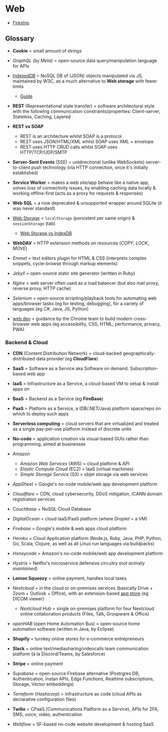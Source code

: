 # Web

* [Fireship](https://www.youtube.com/@Fireship)

## Glossary

* **Cookie** = small amount of strings
* _GraphQL_ (by _Meta_) = open-source data query/manipulation language for APIs
* [IndexedDB](https://javascript.info/indexeddb) = NoSQL DB of (JSON) objects manipulated via JS, maintained by W3C, as a much alternative to **Web storage** with fewer limits
  * [Guide](https://www.freecodecamp.org/news/a-quick-but-complete-guide-to-indexeddb-25f030425501)
* **REST** (Representational state transfer) = software architectural style with the following communication constraints/properties: Client-server, Stateless, Caching, Layered
* **REST vs SOAP**
  * REST is an architecture whilst SOAP is a protocol
  * REST uses JSON/HTML/XML whilst SOAP uses XML + envelope
  * REST uses HTTP CRUD calls whilst SOAP uses HTTP/TCP/UDP/SMTP
* **Server-Sent Events** (SSE) = unidirectional (unlike WebSockets) server-to-client push technology (via HTTP connection, once it's initially established)
* **Service Worker** = makes a web site/app behave like a native app, solves loss of connectivity issues, by enabling caching data locally & working offline-first (acts as a proxy for requests & responses)
* **Web SQL** = a now deprecated & unsupported wrapper around SQLite (it was never standard)
* [Web Storage](https://en.wikipedia.org/wiki/Web_storage) = `localStorage` (persistent per same origin) & `sessionStorage` (tab)
  * [Web Storage vs IndexDB](https://stackoverflow.com/a/37105645/3559724)
* **WebDAV** = HTTP extension methods on resources (_COPY_, _LOCK_, _MOVE_)

* _Emmet_ = text editors plugin for HTML & CSS (interprets complex snippets, cycle-browse through markup elements)
* _Jekyll_ = open-source static site generator (written in Ruby)
* _Nginx_ = web server often used as a load balancer (but also mail proxy, reverse proxy, HTTP cache)
* _Selenium_ = open-source scripting/playback tools for automating web apps/browser tasks (eg for testing, debugging), for a variety of languages (eg C#, Java, JS, Python)

* [web.dev](https://web.dev) = guidance by the Chrome team to build modern cross-browser web apps (eg accessibility, CSS, HTML, performance, privacy, PWA)

### Backend & Cloud

* **CDN** (Content Distribution Network) = cloud-backed geographically-distributed data provider (eg **CloudFlare**)
* **SaaS** = Software as a Service aka Software on demand. Subscription-based web app
* **IaaS** = Infrastructure as a Service, a cloud-based VM to setup & install apps on
* **BaaS** = Backend as a Service (eg **FireBase**)
* **PaaS** = Platform as a Service, a (DB/.NET/Java) platform space/repo on which to deploy such apps
* **Serverless computing** = cloud servers that are virtualized and treated as a single pay-per-use platform instead of discrete units
* **No-code** = application creation via visual-based GUIs rather than programming, aimed at businesses

* _Amazon_
  * _Amazon Web Services_ (AWS) = cloud platform & API
  * _Elastic Compute Cloud_ (EC2) = IaaS (virtual machines)
  * _Simple Storage Service_ (S3) = objet storage via web services
* _AppSheet_ = Google's no-code mobile/web app development platform
* _Cloudflare_ = CDN, cloud cybersecurity, DDoS mitigation, ICANN domain registration services
* _Couchbase_ = NoSQL Cloud Database
* _DigitalOcean_ = cloud IaaS/PaaS platform (where _Droplet_ = a VM)
* _Firebase_ = Google's mobile & web apps cloud platform
* _Heroku_ = Cloud Application platform (Node.js, Ruby, Java, PHP, Python, Go, Scala, Clojure, as well as all Linux run languages via buildpacks)
* _Honeycode_ = Amazon's no-code mobile/web app development platform
* _Hystrix_ = Netflix's microservice defensive circuitry (_not actively maintained_)
* **Lemon Squeezy** = online payment, handles local taxes
* _Nextcloud_ = in the cloud or on-premises services (basically Drive + Zoom + Outlook + Office), with an extension-based [app store](https://apps.nextcloud.com) (eg DICOM viewer)
  * _Nextcloud Hub_ = single on-premises platform for four Nextcloud online collaboration products (Files, Talk, Groupware & Office)
* _openHAB_ (open Home Automation Bus) = open-source home automation software (written in Java, by Eclipse)
* **Shopify** = turnkey online stores for e-commerce entrepreneurs
* **Slack** = online text/mediasharing/videocalls team communication platform (à la Discord/Teams, by Salesforce)
* **Stripe** = online payment
* _Supabase_ = open-source Firebase alternative (Postrgres DB, Authentication, instan APIs, Edge Functions, Realtime subscriptions, Storage, Vector embeddings)
* _Terraform_ (_Hashicorp_) = infrastructure as code (cloud APIs as declarative configuration files)
* **Twilio** = CPaaS (Communications Platform as a Service), APIs for 2FA, SMS, voice, video, authentication
* _Webflow_ = SF-based no-code website development & hosting SaaS
